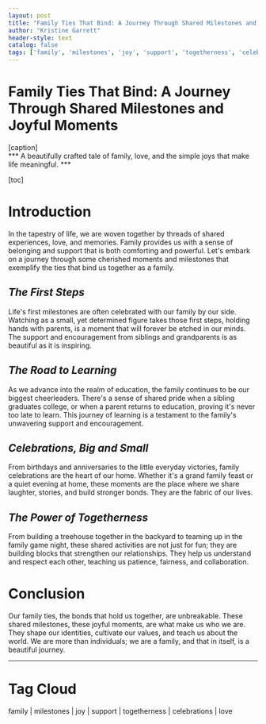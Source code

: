 ```yaml
---
layout: post
title: "Family Ties That Bind: A Journey Through Shared Milestones and Joyful Moments"
author: "Kristine Garrett"
header-style: text
catalog: false
tags: ['family', 'milestones', 'joy', 'support', 'togetherness', 'celebrations', 'love']
---
```


# Family Ties That Bind: A Journey Through Shared Milestones and Joyful Moments  

[caption]  
*** A beautifully crafted tale of family, love, and the simple joys that make life meaningful. ***  


[toc]  

# Introduction  

In the tapestry of life, we are woven together by threads of shared experiences, love, and memories. Family provides us with a sense of belonging and support that is both comforting and powerful. Let's embark on a journey through some cherished moments and milestones that exemplify the ties that bind us together as a family.  

## *The First Steps*  
Life's first milestones are often celebrated with our family by our side. Watching as a small, yet determined figure takes those first steps, holding hands with parents, is a moment that will forever be etched in our minds. The support and encouragement from siblings and grandparents is as beautiful as it is inspiring.  

## *The Road to Learning*  
As we advance into the realm of education, the family continues to be our biggest cheerleaders. There's a sense of shared pride when a sibling graduates college, or when a parent returns to education, proving it's never too late to learn. This journey of learning is a testament to the family's unwavering support and encouragement.  

## *Celebrations, Big and Small*  
From birthdays and anniversaries to the little everyday victories, family celebrations are the heart of our home. Whether it's a grand family feast or a quiet evening at home, these moments are the place where we share laughter, stories, and build stronger bonds. They are the fabric of our lives.  

## *The Power of Togetherness*  
From building a treehouse together in the backyard to teaming up in the family game night, these shared activities are not just for fun; they are building blocks that strengthen our relationships. They help us understand and respect each other, teaching us patience, fairness, and collaboration.  

# Conclusion  
Our family ties, the bonds that hold us together, are unbreakable. These shared milestones, these joyful moments, are what make us who we are. They shape our identities, cultivate our values, and teach us about the world. We are more than individuals; we are a family, and that in itself, is a beautiful journey.  

---  

# Tag Cloud  
family | milestones | joy | support | togetherness | celebrations | love  
